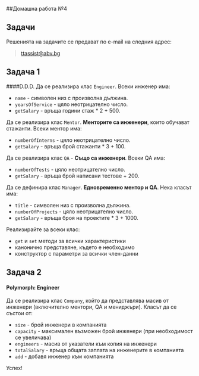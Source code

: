 ##Домашна работа №4


## Задачи

Решенията на задачите се предават по e-mail на следния адрес:

> ttassist@abv.bg


## Задача 1
####D.D.D.
Да се реализира клас ```Engineer```. Всеки инженер има:
* ```name``` - символен низ с произволна дължина.
* ```yearsOfService``` - цяло неотрицателно число.
* ```getSalary``` - връща години стаж * 2 + 500.


Да се реализира клас ```Mentor```. **Менторите са инженери**, които обучават стажанти. Всеки ментор има:
* ```numberOfInterns``` - цяло неотрицателно число.
* ```getSalary``` - връща брой стажанти * 3 + 100.


Да се реализира клас ```QA``` - **Също са инженери**. Всеки QA има:
* ```numberOfTests``` - цяло неотрицателно число.
* ```getSalary``` - връща брой написани тестове + 200.

Да се дефинира клас ```Manager```. **Едновременно ментор и QA**. Нека класът има:
* ```title``` - символен низ с произволна дължина.
* ```numberOfProjects``` - цяло неотрицателно число.
* ```getSalary``` - връща броя на проектите * 3 + 1000.

Реализирайте за всеки клас:
* `get` и `set` методи за всички характеристики 
* канонично представяне, където е необходимо
* конструктор с параметри за всички член-данни


## Задача 2
#### Polymorph: Engineer
Да се реализира клас ```Company```, който да представлява масив от инженери (включително ментори, QA и мениджъри). Класът да се състои от:
* ```size``` - брой инженери в компанията
* ```capacity``` - максимален възможен брой инженери (при необходимост се увеличава)
* ```engineers``` - масив от указатели към копия на инженери
* ```totalSalary``` - връща общата заплата на инженерите в компанията 
* ```add``` - добавя инженер към компанията 

Успех!
